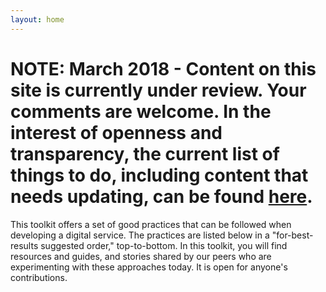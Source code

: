 ```yaml
---
layout: home
---
```


# NOTE: March 2018 - Content on this site is currently under review. Your comments are welcome. In the interest of openness and transparency, the current list of things to do, including content that needs updating, can be found [here](https://trello.com/b/DgdSyCo7/digital-guide-2).

This toolkit offers a set of good practices that can be followed when developing a digital service. The practices are listed below in a "for-best-results suggested order," top-to-bottom. In this toolkit, you will find resources and guides, and stories shared by our peers who are experimenting with these approaches today. It is open for anyone's contributions.
